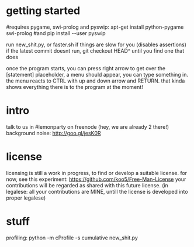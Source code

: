 getting started
===
#requires pygame, swi-prolog and pyswip: 
apt-get install python-pygame swi-prolog
#and
pip install --user pyswip

run new_shit.py, or faster.sh if things are slow for you (disables assertions)
if the latest commit doesnt run, git checkout HEAD^ until you find one that does

once the program starts, you can press right arrow to get over the [statement] placeholder, 
a menu should appear, you can type something in. the menu reacts to CTRL with up and down 
arrow and RETURN. that kinda shows everything there is to the program at the moment!



intro
===
talk to us in #lemonparty on freenode (hey, we are already 2 there!)
background noise:  http://goo.gl/jesK0R




license
===
licensing is still a work in progress, to find or develop a suitable
license.  for now, see this experiment: <https://github.com/koo5/Free-Man-License>
your contributions will be regarded as shared with this future license.
(in legalese: all your contributions are MINE, untill the license is developed
into proper legalese)




stuff
===
profiling:
python -m cProfile -s cumulative  new_shit.py 

